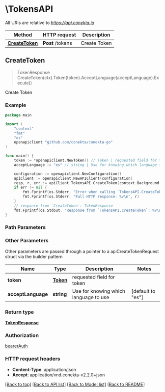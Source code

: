# \TokensAPI

All URIs are relative to *https://api.conekta.io*

Method | HTTP request | Description
------------- | ------------- | -------------
[**CreateToken**](TokensAPI.md#CreateToken) | **Post** /tokens | Create Token



## CreateToken

> TokenResponse CreateToken(ctx).Token(token).AcceptLanguage(acceptLanguage).Execute()

Create Token



### Example

```go
package main

import (
	"context"
	"fmt"
	"os"
	openapiclient "github.com/conekta/conekta-go"
)

func main() {
	token := *openapiclient.NewToken() // Token | requested field for token
	acceptLanguage := "es" // string | Use for knowing which language to use (optional) (default to "es")

	configuration := openapiclient.NewConfiguration()
	apiClient := openapiclient.NewAPIClient(configuration)
	resp, r, err := apiClient.TokensAPI.CreateToken(context.Background()).Token(token).AcceptLanguage(acceptLanguage).Execute()
	if err != nil {
		fmt.Fprintf(os.Stderr, "Error when calling `TokensAPI.CreateToken``: %v\n", err)
		fmt.Fprintf(os.Stderr, "Full HTTP response: %v\n", r)
	}
	// response from `CreateToken`: TokenResponse
	fmt.Fprintf(os.Stdout, "Response from `TokensAPI.CreateToken`: %v\n", resp)
}
```

### Path Parameters



### Other Parameters

Other parameters are passed through a pointer to a apiCreateTokenRequest struct via the builder pattern


Name | Type | Description  | Notes
------------- | ------------- | ------------- | -------------
 **token** | [**Token**](Token.md) | requested field for token | 
 **acceptLanguage** | **string** | Use for knowing which language to use | [default to &quot;es&quot;]

### Return type

[**TokenResponse**](TokenResponse.md)

### Authorization

[bearerAuth](../README.md#bearerAuth)

### HTTP request headers

- **Content-Type**: application/json
- **Accept**: application/vnd.conekta-v2.2.0+json

[[Back to top]](#) [[Back to API list]](../README.md#documentation-for-api-endpoints)
[[Back to Model list]](../README.md#documentation-for-models)
[[Back to README]](../README.md)

